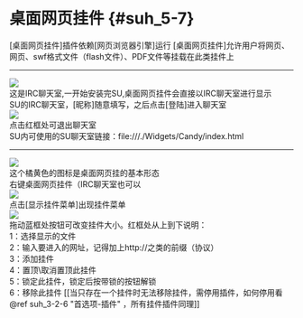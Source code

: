 # 桌面网页挂件 {#suh_5-7}
[桌面网页挂件]插件依赖[网页浏览器引擎]运行
[桌面网页挂件]允许用户将网页、网页、swf格式文件（flash文件）、PDF文件等挂载在此类挂件上
***
![](https://github.com/LiyroPen/SAO_Utils_help/tree/master/Images/5-7-1.jpg)<br>
这是IRC聊天室,一开始安装完SU,桌面网页挂件会直接以IRC聊天室进行显示<br>
SU的IRC聊天室，[昵称]随意填写，之后点击[登陆]进入聊天室<br>
![](https://github.com/LiyroPen/SAO_Utils_help/tree/master/Images/5-7-2.jpg)<br>
点击红框处可退出聊天室<br>
SU内可使用的SU聊天室链接：file:///./Widgets/Candy/index.html 
***
![](https://github.com/LiyroPen/SAO_Utils_help/tree/master/Images/5-7-3.jpg)<br>
这个橘黄色的图标是桌面网页挂的基本形态<br>
右键桌面网页挂件（IRC聊天室也可以<br>
![](https://github.com/LiyroPen/SAO_Utils_help/tree/master/Images/5-7-4.jpg)<br>
点击[显示挂件菜单]出现挂件菜单<br>
![](https://github.com/LiyroPen/SAO_Utils_help/tree/master/Images/5-7-5.jpg)<br>
拖动蓝框处按钮可改变挂件大小。红框处从上到下说明：<br>
1：选择显示的文件<br>
2：输入要进入的网址，记得加上http://之类的前缀（协议）<br>
3：添加挂件<br>
4：置顶\取消置顶此挂件<br>
5：锁定此挂件，锁定后按带锁的按钮解锁<br>
6：移除此挂件 [[当只存在一个挂件时无法移除挂件，需停用插件，如何停用看@ref suh_3-2-6 "首选项-插件" ，所有挂件插件同理]]<br>
